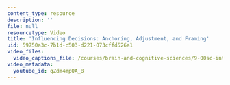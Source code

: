```yaml
---
content_type: resource
description: ''
file: null
resourcetype: Video
title: 'Influencing Decisions: Anchoring, Adjustment, and Framing'
uid: 59750a3c-7b1d-c503-d221-073cffd526a1
video_files:
  video_captions_file: /courses/brain-and-cognitive-sciences/9-00sc-introduction-to-psychology-fall-2011/thinking/influencing-decisions-anchoring-adjustment-and-framing/qZdm4mpQA_8.vtt
video_metadata:
  youtube_id: qZdm4mpQA_8
---
```

